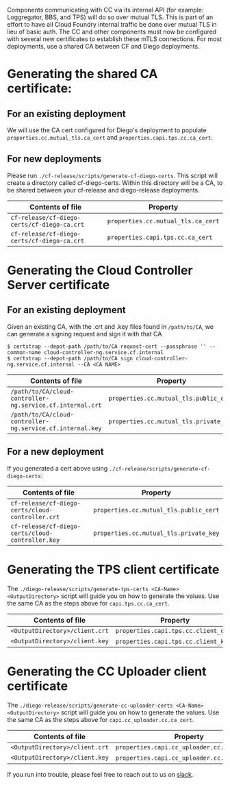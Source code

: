 Components communicating with CC via its internal API (for example: Loggregator, BBS, and TPS) will do so over mutual TLS.
This is part of an effort to have all Cloud Foundry internal traffic be done over mutual TLS in lieu of basic auth.
The CC and other components must now be configured with several new certificates to establish these mTLS connections.
For most deployments, use a shared CA between CF and Diego deployments.

# Generating the shared CA certificate:

## For an existing deployment

We will use the CA cert configured for Diego's deployment to populate
`properties.cc.mutual_tls.ca_cert` and `properties.capi.tps.cc.ca_cert`.

## For new deployments

Please run `./cf-release/scripts/generate-cf-diego-certs`. This script will create a directory called cf-diego-certs.
Within this directory will be a CA, to be shared between your cf-release and diego-release deployments.


Contents of file                            | Property
------------------------------------------- | ---------
`cf-release/cf-diego-certs/cf-diego-ca.crt` | `properties.cc.mutual_tls.ca_cert`
`cf-release/cf-diego-certs/cf-diego-ca.crt` | `properties.capi.tps.cc.ca_cert`

# Generating the Cloud Controller Server certificate

## For an existing deployment

Given an existing CA, with the .crt and .key files found in `/path/to/CA`, we can generate a signing request and sign it with that CA

```
$ certstrap --depot-path /path/to/CA request-cert --passphrase '' --common-name cloud-controller-ng.service.cf.internal
$ certstrap --depot-path /path/to/CA sign cloud-controller-ng.service.cf.internal --CA <CA NAME>
```

Contents of file                                          | Property
--------------------------------------------------------- | ---------
`/path/to/CA/cloud-controller-ng.service.cf.internal.crt` | `properties.cc.mutual_tls.public_cert`
`/path/to/CA/cloud-controller-ng.service.cf.internal.key` | `properties.cc.mutual_tls.private_key`

## For a new deployment

If you generated a cert above using `./cf-release/scripts/generate-cf-diego-certs`:

Contents of file                                 | Property
-----------------------------------------------  | ---------
`cf-release/cf-diego-certs/cloud-controller.crt` | `properties.cc.mutual_tls.public_cert`
`cf-release/cf-diego-certs/cloud-controller.key` | `properties.cc.mutual_tls.private_key`

# Generating the TPS client certificate

The `./diego-release/scripts/generate-tps-certs <CA-Name> <OutputDirectory>` script will guide you on how to generate the values.
Use the same CA as the steps above for `capi.tps.cc.ca_cert`.

Contents of file               | Property
------------------------------ | ---------
`<OutputDirectory>/client.crt` | `properties.capi.tps.cc.client_cert`
`<OutputDirectory>/client.key` | `properties.capi.tps.cc.client_key`.

# Generating the CC Uploader client certificate

The `./diego-release/scripts/generate-cc-uploader-certs <CA-Name> <OutputDirectory>` script will guide you on how to generate the values.
Use the same CA as the steps above for `capi.cc_uploader.cc.ca_cert`.

Contents of file               | Property
------------------------------ | ---------
`<OutputDirectory>/client.crt` | `properties.capi.cc_uploader.cc.client_cert`
`<OutputDirectory>/client.key` | `properties.capi.cc_uploader.cc.client_key`.

If you run into trouble, please feel free to reach out to us on [slack](https://cloudfoundry.slack.com/messages/capi/).
